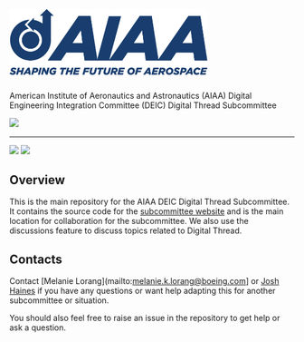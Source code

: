 <p>
  <img alt="AIAA Logo" width="350" style="margin-bottom: 25px;" src="https://raw.githubusercontent.com/aiaa-deic/digthread/main/docs/public/img/darkLogo.png">
  <br/>
  American Institute of Aeronautics and Astronautics (AIAA) Digital Engineering Integration Committee (DEIC) Digital Thread Subcommittee
</p>
<p>
  <a href="https://github.com/aiaa-deic/digthread/actions/workflows/deployToGitHubPages.yaml"><img src="https://github.com/aiaa-deic/digthread/actions/workflows/deployToGitHubPages.yaml/badge.svg?branch=main"></a>
</p>

---

<p>
  <a href="https://vitepress.dev/"><img src="https://img.shields.io/badge/vitepress-%2335495e.svg?style=flat&logo=vuedotjs&logoColor=%23#10B981" /></a>
  <a href="https://img.shields.io/badge/Conventional%20Commits-1.0.0-%23FE5196?logo=conventionalcommits&logoColor=white"><img src="https://img.shields.io/badge/Conventional%20Commits-1.0.0-%23FE5196?logo=conventionalcommits&logoColor=white" /></a>
</p>

## Overview

This is the main repository for the AIAA DEIC Digital Thread Subcommittee.
It contains the source code for the [subcommittee website](https://digthread.aiaadeic.org)
and is the main location for collaboration for the subcommittee.
We also use the discussions feature to discuss topics related to Digital Thread.

## Contacts

Contact [Melanie Lorang](mailto:melanie.k.lorang@boeing.com] or [Josh Haines](mailto:Josh@JoshHaines.com) if you have any questions
or want help adapting this for another subcommittee or situation.

You should also feel free to raise an issue in the repository to get help or ask a question.
